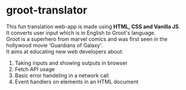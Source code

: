 # groot-translator
This fun translation web-app is made using <strong> HTML, CSS and Vanilla JS</strong>. <br>
It converts user input which is in English to Groot's language. <br>
Groot is a superhero from marvel comics and was first seen in the hollywood movie 'Guardians of Galaxy'.
<br>
It aims at educating new web developers about: <br>
1. Taking inputs and showing outputs in browser
1. Fetch API usage
1. Basic error handeling in a network call
1. Event handlers on elements in an HTML document

